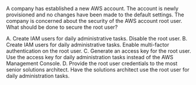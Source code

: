 A company has established a new AWS account. The account is newly provisioned and no changes have been made to the default settings. The company is concerned about the security of the AWS account root user. What should be done to secure the root user? 

A. Create IAM users for daily administrative tasks. Disable the root user. 
B. Create IAM users for daily administrative tasks. Enable multi-factor authentication on the root user. 
C. Generate an access key for the root user. Use the access key for daily administration tasks instead of the AWS Management Console. 
D. Provide the root user credentials to the most senior solutions architect. Have the solutions architect use the root user for daily administration tasks.